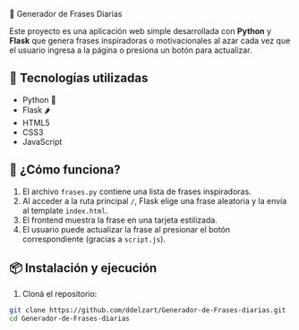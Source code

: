  💬 Generador de Frases Diarias

Este proyecto es una aplicación web simple desarrollada con **Python** y **Flask** que genera frases inspiradoras o motivacionales al azar cada vez que el usuario ingresa a la página o presiona un botón para actualizar.

## 🚀 Tecnologías utilizadas

- Python 🐍
- Flask 🌶️
- HTML5
- CSS3
- JavaScript



## 🧠 ¿Cómo funciona?

1. El archivo `frases.py` contiene una lista de frases inspiradoras.
2. Al acceder a la ruta principal `/`, Flask elige una frase aleatoria y la envía al template `index.html`.
3. El frontend muestra la frase en una tarjeta estilizada.
4. El usuario puede actualizar la frase al presionar el botón correspondiente (gracias a `script.js`).

## 📦 Instalación y ejecución

1. Cloná el repositorio:

```bash
git clone https://github.com/ddelzart/Generador-de-Frases-diarias.git
cd Generador-de-Frases-diarias
